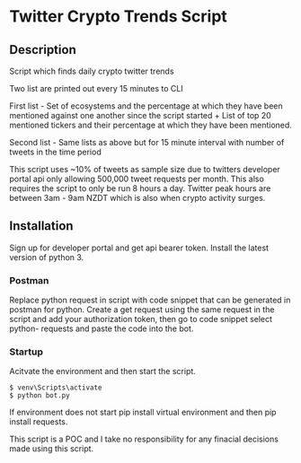 # Twitter Crypto Trends Script

## Description

Script which finds daily crypto twitter trends

Two list are printed out every 15 minutes to CLI

First list - Set of ecosystems and the percentage at which they have been mentioned against one another since the script started + List of top 20 mentioned tickers and their percentage at which they have been mentioned.

Second list - Same lists as above but for 15 minute interval with number of tweets in the time period

This script uses ~10% of tweets as sample size due to twitters developer portal api only allowing 500,000 tweet requests per month. This also requires the script to only be run 8 hours a day. Twitter peak hours are between 3am - 9am NZDT which is also when crypto activity surges. 

## Installation

Sign up for developer portal and get api bearer token.
Install the latest version of python 3.

### Postman
Replace python request in script with code snippet that can be generated in postman for python.
Create a get request using the same request in the script and add your authorization token, then go to code snippet select python- requests and paste the code into the bot. 

### Startup
Acitvate the environment and then start the script. 

```shell
$ venv\Scripts\activate
$ python bot.py
```
If environment does not start pip install virtual environment and then pip install requests. 

This script is a POC and I take no responsibility for any finacial decisions made using this script.


